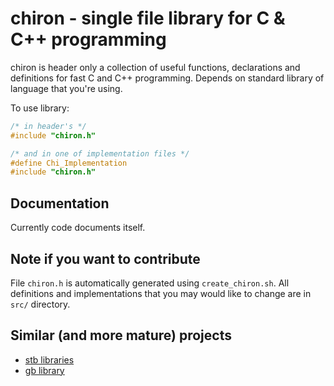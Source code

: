# chiron - single file library for C & C++ programming
chiron is header only a collection of useful functions, declarations and definitions for fast C and C++ programming.
Depends on standard library of language that you're using.

To use library:
```c
/* in header's */
#include "chiron.h"

/* and in one of implementation files */
#define Chi_Implementation
#include "chiron.h"
```

## Documentation
Currently code documents itself.

## Note if you want to contribute
File `chiron.h` is automatically generated using `create_chiron.sh`.
All definitions and implementations that you may would like to change are in `src/` directory.

## Similar (and more mature) projects
* [stb libraries](https://github.com/nothings/stb)
* [gb library](https://github.com/gingerBill/gb)
